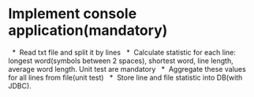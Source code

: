 # Implement console application(mandatory)
  *  Read txt file and split it by lines
  *  Calculate statistic for each line: longest word(symbols between 2 spaces), shortest word, line length,
average word length. Unit test are mandatory
  *  Aggregate these values for all lines from file(unit test)
  *  Store line and file statistic into DB(with JDBC).